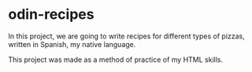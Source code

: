# odin-recipes

In this project, we are going to write recipes for different types of pizzas, written in Spanish, my native language.

This project was made as a method of practice of my HTML skills.

